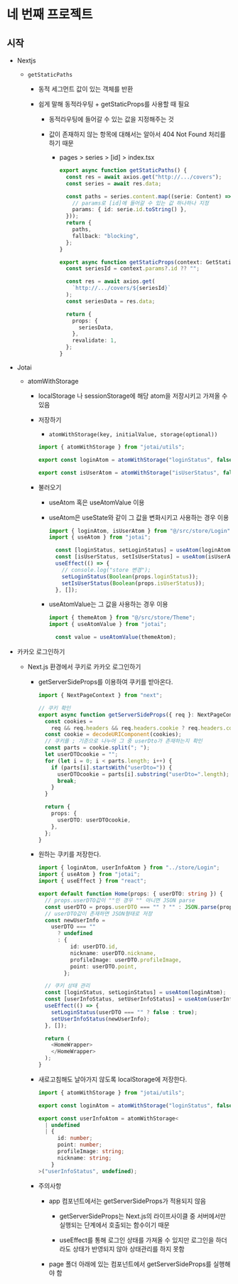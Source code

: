 # 네 번째 프로젝트

## 시작

- Nextjs
  
  - `getStaticPaths`
    
    - 동적 세그먼트 값이 있는 객체를 반환
    
    - 쉽게 말해 동적라우팅 + getStaticProps를 사용할 때 필요
      
      - 동적라우팅에 들어갈 수 있는 값을 지정해주는 것
      
      - 값이 존재하지 않는 항목에 대해서는 알아서 404 Not Found 처리를 하기 때문
        
        - pages > series > [id] > index.tsx
          
          ```typescript
          export async function getStaticPaths() {
            const res = await axios.get("http://.../covers");
            const series = await res.data;
          
            const paths = series.content.map((serie: Content) => ({
              // params로 [id]에 들어갈 수 있는 값 하나하나 지정
              params: { id: serie.id.toString() },
            }));
            return {
              paths,
              fallback: "blocking",
            };
          }
          
          export async function getStaticProps(context: GetStaticPropsContext) {
            const seriesId = context.params?.id ?? "";
          
            const res = await axios.get(
              `http://.../covers/${seriesId}`
            );
            const seriesData = res.data;
          
            return {
              props: {
                seriesData,
              },
              revalidate: 1,
            };
          }
          ```

- Jotai
  
  - atomWithStorage
    
    - localStorage 나 sessionStorage에 해당 atom을 저장시키고 가져올 수 있음
    
    - 저장하기
      
      - `atomWithStorage(key, initialValue, storage(optional))`
      
      ```typescript
      import { atomWithStorage } from "jotai/utils";
      
      export const loginAtom = atomWithStorage("loginStatus", false);
      
      export const isUserAtom = atomWithStorage("isUserStatus", false);
      ```
    
    - 불러오기
      
      - useAtom 혹은 useAtomValue 이용
      
      - useAtom은 useState와 같이 그 값을 변화시키고 사용하는 경우 이용
        
        ```typescript
        import { loginAtom, isUserAtom } from "@/src/store/Login";
        import { useAtom } from "jotai";
        
          const [loginStatus, setLoginStatus] = useAtom(loginAtom);
          const [isUserStatus, setIsUserStatus] = useAtom(isUserAtom);
          useEffect(() => {
            // console.log("store 변경");
            setLoginStatus(Boolean(props.loginStatus));
            setIsUserStatus(Boolean(props.isUserStatus));
          }, []);
        ```
      
      - useAtomValue는 그 값을 사용하는 경우 이용
        
        ```typescript
        import { themeAtom } from "@/src/store/Theme";
        import { useAtomValue } from "jotai";
        
          const value = useAtomValue(themeAtom);
        ```

- 카카오 로그인하기
  
  - Next.js 환경에서 쿠키로 카카오 로그인하기
    
    - getServerSideProps를 이용하여 쿠키를 받아온다.
      
      ```typescript
      import { NextPageContext } from "next";
      
      // 쿠키 확인
      export async function getServerSideProps({ req }: NextPageContext) {
        const cookies =
          req && req.headers && req.headers.cookie ? req.headers.cookie : "";
        const cookie = decodeURIComponent(cookies);
        // 쿠키를 ; 기준으로 나누어 그 중 userDto가 존재하는지 확인
        const parts = cookie.split("; ");
        let userDTOcookie = "";
        for (let i = 0; i < parts.length; i++) {
          if (parts[i].startsWith("userDto=")) {
            userDTOcookie = parts[i].substring("userDto=".length);
            break;
          }
        }
      
        return {
          props: {
            userDTO: userDTOcookie,
          },
        };
      }
      ```
    
    - 원하는 쿠키를 저장한다.
      
      ```typescript
      import { loginAtom, userInfoAtom } from "../store/Login";
      import { useAtom } from "jotai";
      import { useEffect } from "react";
      
      export default function Home(props: { userDTO: string }) {
        // props.userDTO값이 ""인 경우 "" 아니면 JSON parse
        const userDTO = props.userDTO === "" ? "" : JSON.parse(props.userDTO);
        // userDTO값이 존재하면 JSON형태로 저장
        const newUserInfo =
          userDTO === ""
            ? undefined
            : {
                id: userDTO.id,
                nickname: userDTO.nickname,
                profileImage: userDTO.profileImage,
                point: userDTO.point,
              };
      
        // 쿠키 상태 관리
        const [loginStatus, setLoginStatus] = useAtom(loginAtom);
        const [userInfoStatus, setUserInfoStatus] = useAtom(userInfoAtom);
        useEffect(() => {
          setLoginStatus(userDTO === "" ? false : true);
          setUserInfoStatus(newUserInfo);
        }, []);
      
        return (
          <HomeWrapper>
          </HomeWrapper>
        );
      }
      ```
    
    - 새로고침해도 날아가지 않도록 localStorage에 저장한다.
      
      ```typescript
      import { atomWithStorage } from "jotai/utils";
      
      export const loginAtom = atomWithStorage("loginStatus", false);
      
      export const userInfoAtom = atomWithStorage<
        | undefined
        | {
            id: number;
            point: number;
            profileImage: string;
            nickname: string;
          }
      >("userInfoStatus", undefined);
      ```
    
    - 주의사항
      
      - app 컴포넌트에서는 getServerSideProps가 적용되지 않음
        
        - getServerSideProps는 Next.js의 라이프사이클 중 서버에서만 실행되는 단계에서 호출되는 함수이기 때문
        
        - useEffect를 통해 로그인 상태를 가져올 수 있지만 로그인을 하더라도 상태가 반영되지 않아 상태관리를 하지 못함
      
      - page 폴더 아래에 있는 컴포넌트에서 getServerSideProps를 실행해야 함
